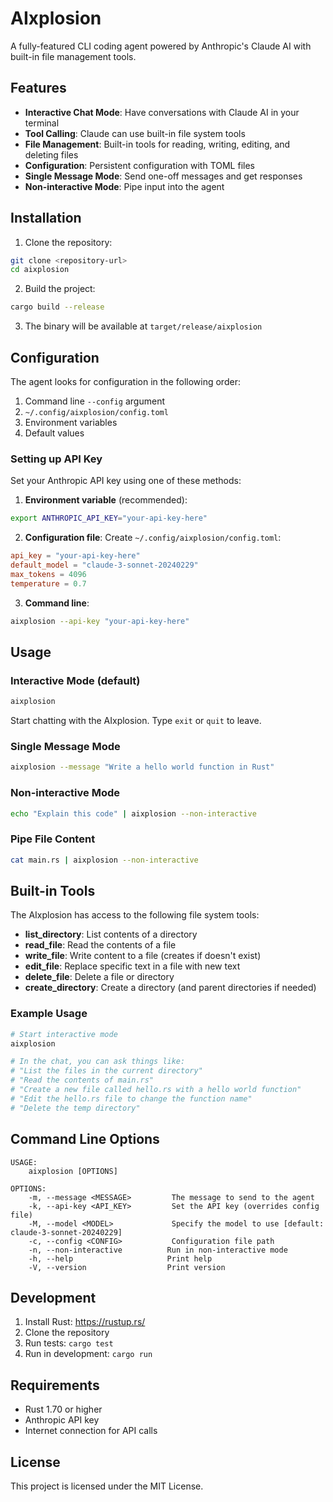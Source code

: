 # AIxplosion

A fully-featured CLI coding agent powered by Anthropic's Claude AI with built-in file management tools.

## Features

- **Interactive Chat Mode**: Have conversations with Claude AI in your terminal
- **Tool Calling**: Claude can use built-in file system tools
- **File Management**: Built-in tools for reading, writing, editing, and deleting files
- **Configuration**: Persistent configuration with TOML files
- **Single Message Mode**: Send one-off messages and get responses
- **Non-interactive Mode**: Pipe input into the agent

## Installation

1. Clone the repository:
```bash
git clone <repository-url>
cd aixplosion
```

2. Build the project:
```bash
cargo build --release
```

3. The binary will be available at `target/release/aixplosion`

## Configuration

The agent looks for configuration in the following order:
1. Command line `--config` argument
2. `~/.config/aixplosion/config.toml`
3. Environment variables
4. Default values

### Setting up API Key

Set your Anthropic API key using one of these methods:

1. **Environment variable** (recommended):
```bash
export ANTHROPIC_API_KEY="your-api-key-here"
```

2. **Configuration file**:
Create `~/.config/aixplosion/config.toml`:
```toml
api_key = "your-api-key-here"
default_model = "claude-3-sonnet-20240229"
max_tokens = 4096
temperature = 0.7
```

3. **Command line**:
```bash
aixplosion --api-key "your-api-key-here"
```

## Usage

### Interactive Mode (default)

```bash
aixplosion
```

Start chatting with the AIxplosion. Type `exit` or `quit` to leave.

### Single Message Mode

```bash
aixplosion --message "Write a hello world function in Rust"
```

### Non-interactive Mode

```bash
echo "Explain this code" | aixplosion --non-interactive
```

### Pipe File Content

```bash
cat main.rs | aixplosion --non-interactive
```

## Built-in Tools

The AIxplosion has access to the following file system tools:

- **list_directory**: List contents of a directory
- **read_file**: Read the contents of a file
- **write_file**: Write content to a file (creates if doesn't exist)
- **edit_file**: Replace specific text in a file with new text
- **delete_file**: Delete a file or directory
- **create_directory**: Create a directory (and parent directories if needed)

### Example Usage

```bash
# Start interactive mode
aixplosion

# In the chat, you can ask things like:
# "List the files in the current directory"
# "Read the contents of main.rs"
# "Create a new file called hello.rs with a hello world function"
# "Edit the hello.rs file to change the function name"
# "Delete the temp directory"
```

## Command Line Options

```
USAGE:
    aixplosion [OPTIONS]

OPTIONS:
    -m, --message <MESSAGE>         The message to send to the agent
    -k, --api-key <API_KEY>         Set the API key (overrides config file)
    -M, --model <MODEL>             Specify the model to use [default: claude-3-sonnet-20240229]
    -c, --config <CONFIG>           Configuration file path
    -n, --non-interactive          Run in non-interactive mode
    -h, --help                     Print help
    -V, --version                  Print version
```

## Development

1. Install Rust: https://rustup.rs/
2. Clone the repository
3. Run tests: `cargo test`
4. Run in development: `cargo run`

## Requirements

- Rust 1.70 or higher
- Anthropic API key
- Internet connection for API calls

## License

This project is licensed under the MIT License.